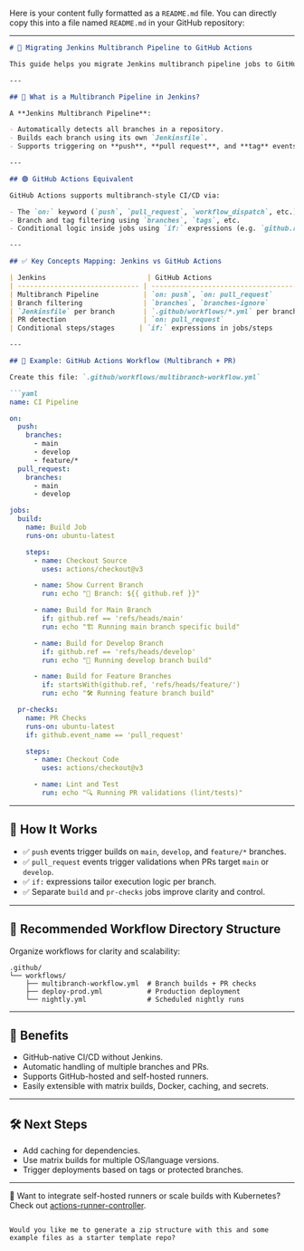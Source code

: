 Here is your content fully formatted as a `README.md` file. You can directly copy this into a file named `README.md` in your GitHub repository:

---

```markdown
# 📘 Migrating Jenkins Multibranch Pipeline to GitHub Actions

This guide helps you migrate Jenkins multibranch pipeline jobs to GitHub Actions with a complete example and best practices.

---

## 🔄 What is a Multibranch Pipeline in Jenkins?

A **Jenkins Multibranch Pipeline**:

- Automatically detects all branches in a repository.
- Builds each branch using its own `Jenkinsfile`.
- Supports triggering on **push**, **pull request**, and **tag** events.

---

## 🟢 GitHub Actions Equivalent

GitHub Actions supports multibranch-style CI/CD via:

- The `on:` keyword (`push`, `pull_request`, `workflow_dispatch`, etc.)
- Branch and tag filtering using `branches`, `tags`, etc.
- Conditional logic inside jobs using `if:` expressions (e.g. `github.ref == 'refs/heads/main'`).

---

## ✅ Key Concepts Mapping: Jenkins vs GitHub Actions

| Jenkins                         | GitHub Actions                            |
| ------------------------------ | ----------------------------------------- |
| Multibranch Pipeline           | `on: push`, `on: pull_request`            |
| Branch filtering               | `branches`, `branches-ignore`             |
| `Jenkinsfile` per branch       | `.github/workflows/*.yml` per branch      |
| PR detection                   | `on: pull_request`                        |
| Conditional steps/stages      | `if:` expressions in jobs/steps           |

---

## 📄 Example: GitHub Actions Workflow (Multibranch + PR)

Create this file: `.github/workflows/multibranch-workflow.yml`

```yaml
name: CI Pipeline

on:
  push:
    branches:
      - main
      - develop
      - feature/*
  pull_request:
    branches:
      - main
      - develop

jobs:
  build:
    name: Build Job
    runs-on: ubuntu-latest

    steps:
      - name: Checkout Source
        uses: actions/checkout@v3

      - name: Show Current Branch
        run: echo "🔀 Branch: ${{ github.ref }}"

      - name: Build for Main Branch
        if: github.ref == 'refs/heads/main'
        run: echo "🏗️ Running main branch specific build"

      - name: Build for Develop Branch
        if: github.ref == 'refs/heads/develop'
        run: echo "🧪 Running develop branch build"

      - name: Build for Feature Branches
        if: startsWith(github.ref, 'refs/heads/feature/')
        run: echo "🛠️ Running feature branch build"

  pr-checks:
    name: PR Checks
    runs-on: ubuntu-latest
    if: github.event_name == 'pull_request'

    steps:
      - name: Checkout Code
        uses: actions/checkout@v3

      - name: Lint and Test
        run: echo "🔍 Running PR validations (lint/tests)"
```

---

## 🧠 How It Works

- ✅ `push` events trigger builds on `main`, `develop`, and `feature/*` branches.
- ✅ `pull_request` events trigger validations when PRs target `main` or `develop`.
- ✅ `if:` expressions tailor execution logic per branch.
- ✅ Separate `build` and `pr-checks` jobs improve clarity and control.

---

## 📁 Recommended Workflow Directory Structure

Organize workflows for clarity and scalability:

```
.github/
└── workflows/
    ├── multibranch-workflow.yml  # Branch builds + PR checks
    ├── deploy-prod.yml           # Production deployment
    └── nightly.yml               # Scheduled nightly runs
```

---

## 🚀 Benefits

- GitHub-native CI/CD without Jenkins.
- Automatic handling of multiple branches and PRs.
- Supports GitHub-hosted and self-hosted runners.
- Easily extensible with matrix builds, Docker, caching, and secrets.

---

## 🛠️ Next Steps

- Add caching for dependencies.
- Use matrix builds for multiple OS/language versions.
- Trigger deployments based on tags or protected branches.

---

📣 Want to integrate self-hosted runners or scale builds with Kubernetes? Check out [actions-runner-controller](https://github.com/actions/actions-runner-controller).
```

Would you like me to generate a zip structure with this and some example files as a starter template repo?
